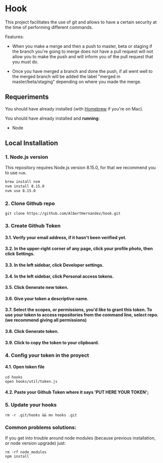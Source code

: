 # Hook

This project facilitates the use of git and allows to have a certain security at the time of performing different commands.

Features:

- When you make a merge and then a push to master, beta or staging if the branch you're going to merge does not have a pull request will not allow you to make the push and will inform you of the pull request that you must do.

- Once you have merged a branch and done the push, if all went well to the merged branch will be added the label "merged in master/beta/staging" depending on where you made the merge.


## Requeriments

You should have already installed (with [Homebrew](http://brew.sh) if you're on Mac).

You should have already installed and **running**:

- Node 

## Local Installation

### 1. Node.js version

This repository requires Node.js version 8.15.0, for that we recommend you to use `nvm`.

```bash
brew install nvm
nvm install 8.15.0
nvm use 8.15.0
```

### 2. Clone Github repo

```
git clone https://github.com/AlbertHernandez/hook.git
```

### 3. Create Github Token

#### 3.1. Verify your email address, if it hasn't been verified yet.

#### 3.2. In the upper-right corner of any page, click your profile photo, then click Settings.

#### 3.3. In the left sidebar, click Developer settings.

#### 3.4. In the left sidebar, click Personal access tokens.

#### 3.5. Click Generate new token.

#### 3.6. Give your token a descriptive name.

#### 3.7. Select the scopes, or permissions, you'd like to grant this token. To use your token to access repositories from the command line, select repo. (we recommend giving all permissions)

#### 3.8. Click Generate token.

#### 3.9. Click  to copy the token to your clipboard.

### 4. Config your token in the proyect

#### 4.1. Open token file

```
cd hooks
open hooks/util/token.js
```

#### 4.2. Paste your Github Token where it says 'PUT HERE YOUR TOKEN';

### 5. Update your hooks

```
rm -r .git/hooks && mv hooks .git
```

### Common problems solutions:

If you get into trouble around node modules (because previous installation, or node version upgrade) just:

```
rm -rf node_modules
npm install
```
